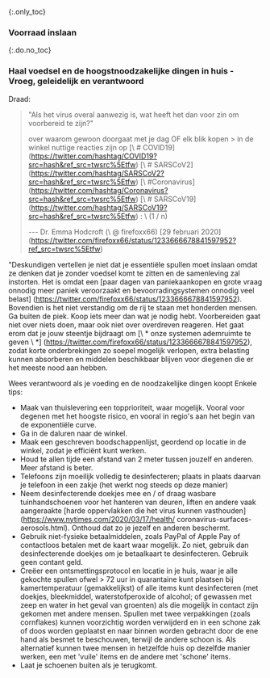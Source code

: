 {:.only_toc} 
 ### Voorraad inslaan

 {:.do.no_toc} 
 ### Haal voedsel en de hoogstnoodzakelijke dingen in huis - Vroeg, geleidelijk en verantwoord 

 Draad: 

 > "Als het virus overal aanwezig is, wat heeft het dan voor zin om voorbereid te zijn?" 
 > 
 >over waarom gewoon doorgaat met je dag OF elk blik kopen  > in de winkel nuttige reacties zijn op 
 > [\ # COVID19] (https://twitter.com/hashtag/COVID19?src=hash&ref_src=twsrc%5Etfw) 
 > [\ # SARSCoV2] (https://twitter.com/hashtag/SARSCoV2?src=hash&ref_src=twsrc%5Etfw) 
 > [\ #Coronavirus] (https://twitter.com/hashtag/Coronavirus?src=hash&ref_src=twsrc%5Etfw) 
 > [\ # SARSCoV19] (https://twitter.com/hashtag/SARSCoV19?src=hash&ref_src=twsrc%5Etfw) 
 > : \ 
 > (1 / n) 
 > 
 > --- Dr. Emma Hodcroft (\ @ firefoxx66) [29 februari 
 > 2020] (https://twitter.com/firefoxx66/status/1233666678841597952?ref_src=twsrc%5Etfw) 

 "Deskundigen vertellen je niet dat je essentiële spullen moet inslaan omdat ze denken dat je zonder voedsel komt te zitten en de samenleving zal instorten. Het is 
omdat een [paar dagen van paniekaankopen en grote vraag onnodig meer paniek veroorzaakt en bevoorradingsystemen onnodig veel belast] (https://twitter.com/firefoxx66/status/1233666678841597952). Bovendien is het niet verstandig om de rij te staan met honderden mensen. Ga buiten de piek. Koop iets meer dan wat je nodig hebt. Voorbereiden gaat niet over niets doen, maar ook niet over overdreven reageren. Het gaat erom dat je jouw steentje bijdraagt om [\ * onze systemen ademruimte te geven \ *] (https://twitter.com/firefoxx66/status/1233666678841597952), zodat korte onderbrekingen zo soepel mogelijk verlopen, extra belasting kunnen absorberen en middelen beschikbaar blijven voor diegenen die er het meeste nood aan hebben. 

Wees verantwoord als je voeding en de noodzakelijke dingen koopt
Enkele tips: 
- Maak van thuislevering een topprioriteit, waar mogelijk. Vooral voor degenen met het hoogste risico, en vooral in regio's aan het begin van de exponentiële curve. 
 - Ga in de daluren naar de winkel. 
 - Maak een geschreven boodschappenlijst, geordend op locatie in de winkel, zodat je efficiënt kunt werken. 
 - Houd te allen tijde een afstand van 2 meter tussen jouzelf en anderen. Meer afstand is beter. 
 - Telefoons zijn moeilijk volledig te desinfecteren; plaats in plaats daarvan je telefoon in een zakje (het werkt nog steeds op deze manier) 
 - Neem desinfecterende doekjes mee en / of draag wasbare tuinhandschoenen voor het hanteren van deuren, liften en andere vaak aangeraakte [harde oppervlakken die het virus kunnen vasthouden] (https://www.nytimes.com/2020/03/17/health/ coronavirus-surfaces-aerosols.html). Onthoud dat zo je jezelf en anderen beschermt. 
 - Gebruik niet-fysieke betaalmiddelen, zoals PayPal of Apple Pay of contactloos betalen met de kaart waar mogelijk. Zo niet, gebruik dan desinfecterende doekjes om je betaalkaart te desinfecteren. Gebruik geen contant geld. 
 - Creëer een ontsmettingsprotocol en locatie in je huis, waar je alle gekochte spullen ofwel > 72 uur in quarantaine kunt plaatsen bij kamertemperatuur (gemakkelijkst) of alle items kunt desinfecteren (met doekjes, bleekmiddel, waterstofperoxide of alcohol; of gewassen met zeep en water in het geval van groenten) als die mogelijk in contact zijn gekomen met andere mensen. Spullen met twee verpakkingen (zoals cornflakes) kunnen voorzichtig worden verwijderd en in een schone zak of doos worden geplaatst en naar binnen worden gebracht door de ene hand als besmet te beschouwen, terwijl de andere schoon is. Als alternatief kunnen twee mensen in hetzelfde huis op dezelfde manier werken, een met 'vuile' items en de andere met 'schone' items. 
 - Laat je schoenen buiten als je terugkomt.
